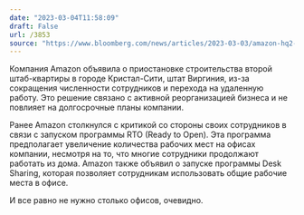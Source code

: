 ```yaml
---
date: "2023-03-04T11:58:09"
draft: False
url: /3853
source: "https://www.bloomberg.com/news/articles/2023-03-03/amazon-hq2-pauses-construction-amid-layoffs-remote-work"
---
```


Компания Amazon объявила о приостановке строительства второй штаб-квартиры в городе Кристал-Сити, штат Виргиния, из-за сокращения численности сотрудников и перехода на удаленную работу. Это решение связано с активной реорганизацией бизнеса и не повлияет на долгосрочные планы компании.

Ранее Amazon столкнулся с критикой со стороны своих сотрудников в связи с запуском программы RTO (Ready to Open). Эта программа предполагает увеличение количества рабочих мест на офисах компании, несмотря на то, что многие сотрудники продолжают работать из дома. Amazon также объявил о запуске программы Desk Sharing, которая позволяет сотрудникам использовать общие рабочие места в офисе.

И все равно не нужно столько офисов, очевидно.
